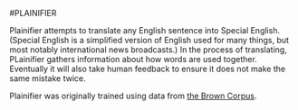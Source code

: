 #PLAINIFIER

Plainifier attempts to translate any English sentence into Special English.
(Special English is a simplified version of English used for many things, but most notably
international news broadcasts.) In the process of translating, PLainifier
gathers information about how words are used together. Eventually it will also
take human feedback to ensure it does not make the same mistake twice.

Plainifier was originally trained using data from [the Brown
Corpus](https://archive.org/details/BrownCorpus). 

